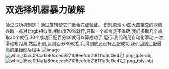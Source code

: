# 双选择机器暴力破解  

验证成功机制是：通过旋转使它们重合完成验证。
识别原理:小圆大圆相交的两侧各取一点对比rgb相似度,相似度70%就行,只取一个点肯定不准确,我们多取几个点,取30个就行,30个成功匹配百分80就可以算成功了
运行:我们利用自动化滑动,一次滑动短距离,然后识别,达到百分80就松手,滑到底还没有匹配成功,我们回到匹配最高的坐标然后松手
![image](https://user-images.githubusercontent.com/108533707/224315562-e2496aad-96a6-4aa9-80b9-23ee11f9fa1c.png)
![whirl_05cc094a1a80ccece57108eefdb218111d3c0e47_1 png_tplv-obj](https://user-images.githubusercontent.com/108533707/224318481-84d12a28-bfd9-4b9e-9620-131e40cf97c3.png)![whirl_05cc094a1a80ccece57108eefdb218111d3c0e47_2 png_tplv-obj](https://user-images.githubusercontent.com/108533707/224318483-3fad7f71-232f-4fbb-8a7b-e1b6dfbd9269.png)




